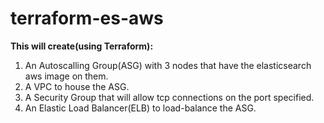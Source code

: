 # terraform-es-aws

**This will create(using Terraform):**
1. An Autoscalling Group(ASG) with 3 nodes that have the elasticsearch aws image on them.
2. A VPC to house the ASG.
3. A Security Group that will allow tcp connections on the port specified.
4. An Elastic Load Balancer(ELB) to load-balance the ASG.

